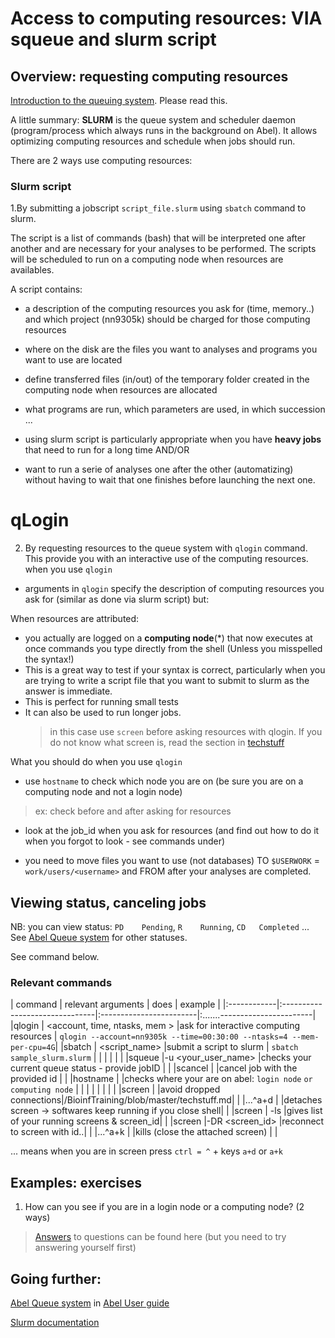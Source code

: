 # Access to computing resources: VIA squeue and slurm script

## Overview: requesting computing resources

[Introduction to the queuing system](https://www.uio.no/english/services/it/research/events/2018b/abel_intro_march2018.pdf). Please read this.

A little summary:
 **SLURM** is the queue system and scheduler daemon (program/process which always runs in the background on Abel). It allows optimizing computing resources and schedule when jobs should run.

There are 2 ways use computing resources:

### Slurm script

1.By submitting a jobscript `script_file.slurm` using `sbatch` command to slurm.

The script is a list of commands (bash) that will be interpreted one after another and are necessary for your analyses to be performed.
The scripts will be scheduled to run on a computing node when resources are availables.

A script contains:
  - a description of the computing resources you ask for (time, memory..) and which project (nn9305k) should be charged for those computing resources
  - where on the disk are the files you want to analyses and programs you want to use are located
  - define transferred files (in/out) of the temporary folder created in the computing node when resources are allocated
  - what programs are run, which parameters are used, in which succession ...

- using slurm script is particularly appropriate when you have **heavy jobs** that need to run for a long time AND/OR
- want to run a serie of analyses one after the other (automatizing) without having to wait that one finishes before launching the next one.

# qLogin

2. By requesting resources to the queue system with `qlogin` command. This provide you with an interactive use of the computing resources.
when you use `qlogin`
  - arguments in `qlogin` specify the description of computing resources you ask for (similar as done via slurm script) but:

When resources are attributed:
 - you actually are logged on a **computing node**(*) that now executes at once commands you type directly from the shell (Unless you misspelled the syntax!)
 - This is a great way to test if your syntax is correct, particularly when you are trying to write a script file that you want to submit to slurm as the answer is immediate.
 - This is perfect for running small tests
 - It can also be used to run longer jobs.
   > in this case use `screen` before asking resources with qlogin. If you do not know what screen is, read the section in [techstuff](https://github.com/NorwegianVeterinaryInstitute/BioinfTraining/blob/master/techstuff.md)

What you should do when you use `qlogin`
- use `hostname` to check which node you are on (be sure you are on a computing node and not a login node)
 > ex: check before and after asking for resources
- look at the job_id when you ask for resources (and find out how to do it when you forgot to look - see commands under)

- you need to move files you want to use (not databases) TO `$USERWORK` = `work/users/<username>` and FROM after your analyses are completed.

## Viewing status, canceling jobs

NB: you can view status: `PD	Pending`, `R	Running`, `CD	Completed` ... See [Abel Queue system] for other statuses.

See command below.

### Relevant commands
| command      | relevant arguments            | does                    | example                       |
|:------------|:-------------------------------|:------------------------|:.......-----------------------|
|qlogin       | <account, time, ntasks, mem > |ask for interactive computing resources | `qlogin --account=nn9305k --time=00:30:00 --ntasks=4 --mem-per-cpu=4G`|
|sbatch       | <script_name>                 |submit a script to slurm | `sbatch sample_slurm.slurm`  |
|   |   |   |   |
|squeue       |-u <your_user_name>            |checks your current queue status  - provide jobID |     |
|scancel      |<jobid >                       |cancel job with the provided id  |    |
|hostname     |                               |checks where your are on abel: `login node` `or computing node` |   |
|   |   |   |   |   |
|screen       |                               |avoid dropped connections|/BioinfTraining/blob/master/techstuff.md| |
|...^a+d      |                               |detaches screen -> softwares keep running if you close shell| |
|screen       | -ls                           |gives list of your running screens  & screen_id| |
|screen       |-DR <screen_id>                |reconnect to screen with id..| |
|...^a+k      |                               |kills (close the attached screen) | |

... means when you are in screen press `ctrl = ^` + keys `a+d` or `a+k`

## Examples: exercises

1. How can you see if you are in a login node or a computing node? (2 ways)

> [Answers]() to questions can be found here (but you need to try answering yourself first)


## Going further:

[Abel Queue system]
in [Abel User guide](https://www.uio.no/english/services/it/research/hpc/abel/help/user-guide/)

[Slurm documentation](https://slurm.schedmd.com/)


[Abel Queue system]:https://www.uio.no/english/services/it/research/hpc/abel/help/user-guide/queue-system.html
